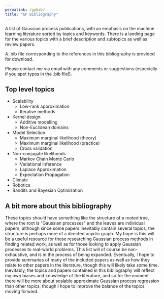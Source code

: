 ```yaml
---
permalink: /gpbib/
title: "GP Bibliography"
---
```


A list of Gaussian process publications, with an emphasis on the machine learning literature sorted by topics and keywords. There is a landing page for the various topics with a brief description and subtopics as well as review papers. 

A .bib file corresponding to the references in this bibliography is provided for download.

Please contact me via email with any comments or suggestions (especially if you spot typos in the .bib file!).

## Top level topics
  - Scalability
    - Low-rank approximation
    - Iterative methods
  - Kernel design
    - Additive modelling
    - Non-Euclidean domains
  - Model Selection
    - Maximum marginal likelihood (theory)
    - Maximum marginal likelihood (practice)
    - Cross validation
  - Non-conjugate likelihoods
    - Markov Chain Monte Carlo
    - Variational Inference
    - Laplace Approximation
    - Expectation Propagation
  - Climate 
  - Robotics
  - Bandits and Bayesian Optimization
  
  

## A bit more about this bibliography
 These topics should have something like the structure of a rooted tree, where the root is "Gaussian processes" and the leaves are individual papers, although since some papers inevitably contain several topics, the structure is perhaps more of a directed acyclic graph.  My hope is this will be a useful resource for those researching Gaussian process methods in finding related work, as well as for those looking to apply Gaussian processes to real-world problems. This list will of course be non-exhaustive, and is in the process of being expanded. Eventually, I hope to provide summaries of many of the included papers as well as how they relate to other papers in the literature, though this will likely take some time. Inevitably, the topics and papers contained in this bibliography will reflect my own biases and knowledge of the literature, and so for the moment there will be more about scalable approximate Gaussian process regression than other topics, though I hope to improve the balance of the topics moving forward. 